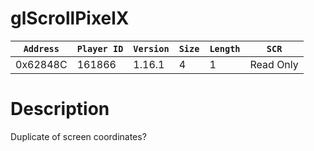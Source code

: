 # glScrollPixelX

| `Address` | `Player ID` | `Version` | `Size` | `Length` | `SCR` |
| ---------- | ----------- | --------- | ------ | -------- | ---- |
| 0x62848C | 161866 | 1.16.1 | 4 | 1 | Read Only |

# Description

Duplicate of screen coordinates?
